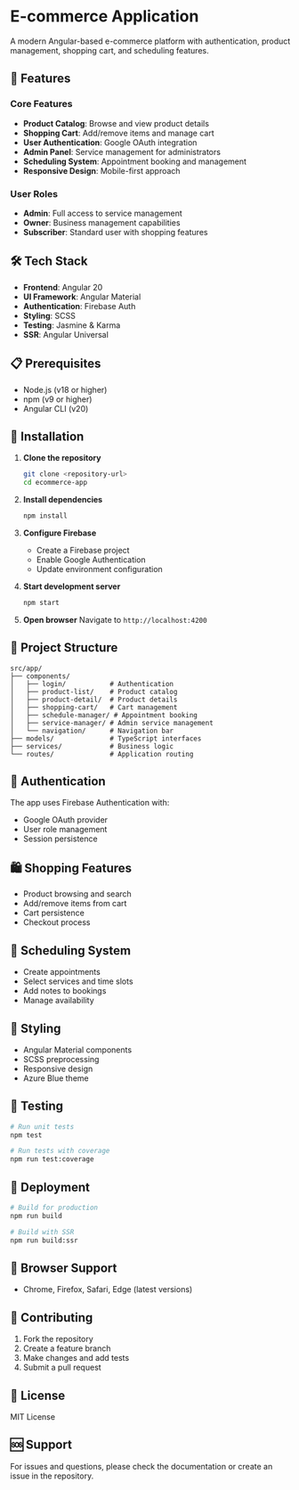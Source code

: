 # E-commerce Application

A modern Angular-based e-commerce platform with authentication, product management, shopping cart, and scheduling features.

## 🚀 Features

### Core Features
- **Product Catalog**: Browse and view product details
- **Shopping Cart**: Add/remove items and manage cart
- **User Authentication**: Google OAuth integration
- **Admin Panel**: Service management for administrators
- **Scheduling System**: Appointment booking and management
- **Responsive Design**: Mobile-first approach

### User Roles
- **Admin**: Full access to service management
- **Owner**: Business management capabilities  
- **Subscriber**: Standard user with shopping features

## 🛠️ Tech Stack

- **Frontend**: Angular 20
- **UI Framework**: Angular Material
- **Authentication**: Firebase Auth
- **Styling**: SCSS
- **Testing**: Jasmine & Karma
- **SSR**: Angular Universal

## 📋 Prerequisites

- Node.js (v18 or higher)
- npm (v9 or higher)
- Angular CLI (v20)

## 🔧 Installation

1. **Clone the repository**
   ```bash
   git clone <repository-url>
   cd ecommerce-app
   ```

2. **Install dependencies**
   ```bash
   npm install
   ```

3. **Configure Firebase**
   - Create a Firebase project
   - Enable Google Authentication
   - Update environment configuration

4. **Start development server**
   ```bash
   npm start
   ```

5. **Open browser**
   Navigate to `http://localhost:4200`

## 📁 Project Structure

```
src/app/
├── components/
│   ├── login/           # Authentication
│   ├── product-list/    # Product catalog
│   ├── product-detail/  # Product details
│   ├── shopping-cart/   # Cart management
│   ├── schedule-manager/ # Appointment booking
│   ├── service-manager/ # Admin service management
│   └── navigation/      # Navigation bar
├── models/              # TypeScript interfaces
├── services/            # Business logic
└── routes/              # Application routing
```

## 🔐 Authentication

The app uses Firebase Authentication with:
- Google OAuth provider
- User role management
- Session persistence

## 🛍️ Shopping Features

- Product browsing and search
- Add/remove items from cart
- Cart persistence
- Checkout process

## 📅 Scheduling System

- Create appointments
- Select services and time slots
- Add notes to bookings
- Manage availability

## 🎨 Styling

- Angular Material components
- SCSS preprocessing
- Responsive design
- Azure Blue theme

## 🧪 Testing

```bash
# Run unit tests
npm test

# Run tests with coverage
npm run test:coverage
```

## 🚀 Deployment

```bash
# Build for production
npm run build

# Build with SSR
npm run build:ssr
```

## 📱 Browser Support

- Chrome, Firefox, Safari, Edge (latest versions)

## 🤝 Contributing

1. Fork the repository
2. Create a feature branch
3. Make changes and add tests
4. Submit a pull request

## 📄 License

MIT License

## 🆘 Support

For issues and questions, please check the documentation or create an issue in the repository.
